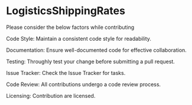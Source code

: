 # LogisticsShippingRates

Please consider the below factors while contributing

Code Style:
Maintain a consistent code style for readability.

Documentation:
Ensure well-documented code for effective collaboration.

Testing:
Throughly test your change before submitting a pull request.

Issue Tracker:
Check the Issue Tracker for tasks.

Code Review:
All contributions undergo a code review process.

Licensing:
Contribution are licensed.

